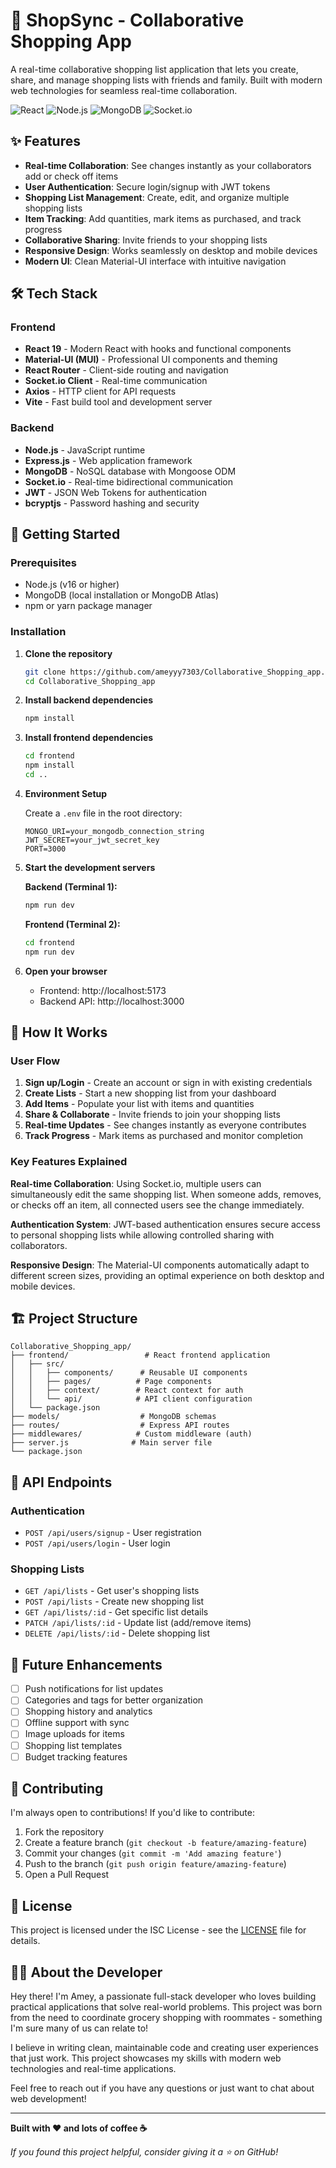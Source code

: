 # 🛒 ShopSync - Collaborative Shopping App

A real-time collaborative shopping list application that lets you create, share, and manage shopping lists with friends and family. Built with modern web technologies for seamless real-time collaboration.

![React](https://img.shields.io/badge/React-19.1.0-61dafb)
![Node.js](https://img.shields.io/badge/Node.js-Express-339933)
![MongoDB](https://img.shields.io/badge/MongoDB-8.15.1-47a248)
![Socket.io](https://img.shields.io/badge/Socket.io-4.8.1-010101)

## ✨ Features

- **Real-time Collaboration**: See changes instantly as your collaborators add or check off items
- **User Authentication**: Secure login/signup with JWT tokens
- **Shopping List Management**: Create, edit, and organize multiple shopping lists
- **Item Tracking**: Add quantities, mark items as purchased, and track progress
- **Collaborative Sharing**: Invite friends to your shopping lists
- **Responsive Design**: Works seamlessly on desktop and mobile devices
- **Modern UI**: Clean Material-UI interface with intuitive navigation

## 🛠️ Tech Stack

### Frontend
- **React 19** - Modern React with hooks and functional components
- **Material-UI (MUI)** - Professional UI components and theming
- **React Router** - Client-side routing and navigation
- **Socket.io Client** - Real-time communication
- **Axios** - HTTP client for API requests
- **Vite** - Fast build tool and development server

### Backend
- **Node.js** - JavaScript runtime
- **Express.js** - Web application framework
- **MongoDB** - NoSQL database with Mongoose ODM
- **Socket.io** - Real-time bidirectional communication
- **JWT** - JSON Web Tokens for authentication
- **bcryptjs** - Password hashing and security

## 🚀 Getting Started

### Prerequisites
- Node.js (v16 or higher)
- MongoDB (local installation or MongoDB Atlas)
- npm or yarn package manager

### Installation

1. **Clone the repository**
   ```bash
   git clone https://github.com/ameyyy7303/Collaborative_Shopping_app.git
   cd Collaborative_Shopping_app
   ```

2. **Install backend dependencies**
   ```bash
   npm install
   ```

3. **Install frontend dependencies**
   ```bash
   cd frontend
   npm install
   cd ..
   ```

4. **Environment Setup**
   
   Create a `.env` file in the root directory:
   ```env
   MONGO_URI=your_mongodb_connection_string
   JWT_SECRET=your_jwt_secret_key
   PORT=3000
   ```

5. **Start the development servers**

   **Backend (Terminal 1):**
   ```bash
   npm run dev
   ```

   **Frontend (Terminal 2):**
   ```bash
   cd frontend
   npm run dev
   ```

6. **Open your browser**
   - Frontend: http://localhost:5173
   - Backend API: http://localhost:3000

## 📱 How It Works

### User Flow
1. **Sign up/Login** - Create an account or sign in with existing credentials
2. **Create Lists** - Start a new shopping list from your dashboard
3. **Add Items** - Populate your list with items and quantities
4. **Share & Collaborate** - Invite friends to join your shopping lists
5. **Real-time Updates** - See changes instantly as everyone contributes
6. **Track Progress** - Mark items as purchased and monitor completion

### Key Features Explained

**Real-time Collaboration**: Using Socket.io, multiple users can simultaneously edit the same shopping list. When someone adds, removes, or checks off an item, all connected users see the change immediately.

**Authentication System**: JWT-based authentication ensures secure access to personal shopping lists while allowing controlled sharing with collaborators.

**Responsive Design**: The Material-UI components automatically adapt to different screen sizes, providing an optimal experience on both desktop and mobile devices.

## 🏗️ Project Structure

```
Collaborative_Shopping_app/
├── frontend/                 # React frontend application
│   ├── src/
│   │   ├── components/      # Reusable UI components
│   │   ├── pages/          # Page components
│   │   ├── context/        # React context for auth
│   │   └── api/            # API client configuration
│   └── package.json
├── models/                  # MongoDB schemas
├── routes/                  # Express API routes
├── middlewares/            # Custom middleware (auth)
├── server.js              # Main server file
└── package.json
```

## 🔧 API Endpoints

### Authentication
- `POST /api/users/signup` - User registration
- `POST /api/users/login` - User login

### Shopping Lists
- `GET /api/lists` - Get user's shopping lists
- `POST /api/lists` - Create new shopping list
- `GET /api/lists/:id` - Get specific list details
- `PATCH /api/lists/:id` - Update list (add/remove items)
- `DELETE /api/lists/:id` - Delete shopping list

## 🎯 Future Enhancements

- [ ] Push notifications for list updates
- [ ] Categories and tags for better organization
- [ ] Shopping history and analytics
- [ ] Offline support with sync
- [ ] Image uploads for items
- [ ] Shopping list templates
- [ ] Budget tracking features

## 🤝 Contributing

I'm always open to contributions! If you'd like to contribute:

1. Fork the repository
2. Create a feature branch (`git checkout -b feature/amazing-feature`)
3. Commit your changes (`git commit -m 'Add amazing feature'`)
4. Push to the branch (`git push origin feature/amazing-feature`)
5. Open a Pull Request

## 📄 License

This project is licensed under the ISC License - see the [LICENSE](LICENSE) file for details.

## 👨‍💻 About the Developer

Hey there! I'm Amey, a passionate full-stack developer who loves building practical applications that solve real-world problems. This project was born from the need to coordinate grocery shopping with roommates - something I'm sure many of us can relate to!

I believe in writing clean, maintainable code and creating user experiences that just work. This project showcases my skills with modern web technologies and real-time applications.

Feel free to reach out if you have any questions or just want to chat about web development!

---

**Built with ❤️ and lots of coffee ☕**

*If you found this project helpful, consider giving it a ⭐ on GitHub!*
